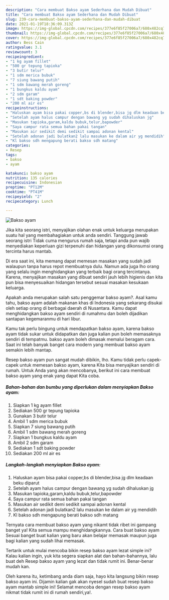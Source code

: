 ```yaml
---
description: "Cara membuat Bakso ayam Sederhana dan Mudah Dibuat"
title: "Cara membuat Bakso ayam Sederhana dan Mudah Dibuat"
slug: 239-cara-membuat-bakso-ayam-sederhana-dan-mudah-dibuat
date: 2021-01-19T18:36:09.313Z
image: https://img-global.cpcdn.com/recipes/377e6f85f27006a7/680x482cq70/bakso-ayam-foto-resep-utama.jpg
thumbnail: https://img-global.cpcdn.com/recipes/377e6f85f27006a7/680x482cq70/bakso-ayam-foto-resep-utama.jpg
cover: https://img-global.cpcdn.com/recipes/377e6f85f27006a7/680x482cq70/bakso-ayam-foto-resep-utama.jpg
author: Bess Cain
ratingvalue: 3.1
reviewcount: 3
recipeingredient:
- "1 kg ayam fillet"
- "500 gr tepung tapioka"
- "3 butir telur"
- "1 sdm merica bubuk"
- "7 siung bawang putih"
- "1 sdm bawang merah goreng"
- "1 bungkus kaldu ayam"
- "2 sdm garam"
- "1 sdt baking powder"
- "200 ml air es"
recipeinstructions:
- "Haluskan ayam bisa pakai copper,bs di blender,bisa jg dlm keadaan beku diparut"
- "Setelah ayam halus campur dengan bawang yg sudah dihaluskan jg"
- "Masukan tapioka,garam,kaldu bubuk,telur,bapowder"
- "Saya campur rata semua bahan pakai tangan"
- "Masukan air sedikit demi sedikit sampai adonan kental"
- "Setelah adonan jadi bulatkan2 lalu masukan ke dalam air yg mendidih"
- "Kl bakso sdh mengapung berati bakso sdh matang"
categories:
- Resep
tags:
- bakso
- ayam

katakunci: bakso ayam 
nutrition: 135 calories
recipecuisine: Indonesian
preptime: "PT12M"
cooktime: "PT41M"
recipeyield: "2"
recipecategory: Lunch

---
```



![Bakso ayam](https://img-global.cpcdn.com/recipes/377e6f85f27006a7/680x482cq70/bakso-ayam-foto-resep-utama.jpg)

Jika kita seorang istri, menyajikan olahan enak untuk keluarga merupakan suatu hal yang membahagiakan untuk anda sendiri. Tanggung jawab seorang istri Tidak cuma mengurus rumah saja, tetapi anda pun wajib menyediakan keperluan gizi terpenuhi dan hidangan yang dikonsumsi orang tercinta harus mantab.

Di era  saat ini, kita memang dapat memesan masakan yang sudah jadi walaupun tanpa harus repot membuatnya dulu. Namun ada juga lho orang yang selalu ingin menghidangkan yang terbaik bagi orang tercintanya. Karena, menyajikan masakan yang dibuat sendiri jauh lebih higienis dan kita pun bisa menyesuaikan hidangan tersebut sesuai masakan kesukaan keluarga. 



Apakah anda merupakan salah satu penggemar bakso ayam?. Asal kamu tahu, bakso ayam adalah makanan khas di Indonesia yang sekarang disukai oleh setiap orang di berbagai daerah di Nusantara. Kamu dapat menghidangkan bakso ayam sendiri di rumahmu dan boleh dijadikan santapan kegemaranmu di hari libur.

Kamu tak perlu bingung untuk mendapatkan bakso ayam, karena bakso ayam tidak sukar untuk didapatkan dan juga kalian pun boleh memasaknya sendiri di tempatmu. bakso ayam boleh dimasak memalui beragam cara. Saat ini telah banyak banget cara modern yang membuat bakso ayam semakin lebih mantap.

Resep bakso ayam pun sangat mudah dibikin, lho. Kamu tidak perlu capek-capek untuk memesan bakso ayam, karena Kita bisa menyajikan sendiri di rumah. Untuk Anda yang akan mencobanya, berikut ini cara membuat bakso ayam yang enak yang dapat Kita coba.

<!--inarticleads1-->

##### Bahan-bahan dan bumbu yang diperlukan dalam menyiapkan Bakso ayam:

1. Siapkan 1 kg ayam fillet
1. Sediakan 500 gr tepung tapioka
1. Gunakan 3 butir telur
1. Ambil 1 sdm merica bubuk
1. Siapkan 7 siung bawang putih
1. Ambil 1 sdm bawang merah goreng
1. Siapkan 1 bungkus kaldu ayam
1. Ambil 2 sdm garam
1. Sediakan 1 sdt baking powder
1. Sediakan 200 ml air es




<!--inarticleads2-->

##### Langkah-langkah menyiapkan Bakso ayam:

1. Haluskan ayam bisa pakai copper,bs di blender,bisa jg dlm keadaan beku diparut
1. Setelah ayam halus campur dengan bawang yg sudah dihaluskan jg
1. Masukan tapioka,garam,kaldu bubuk,telur,bapowder
1. Saya campur rata semua bahan pakai tangan
1. Masukan air sedikit demi sedikit sampai adonan kental
1. Setelah adonan jadi bulatkan2 lalu masukan ke dalam air yg mendidih
1. Kl bakso sdh mengapung berati bakso sdh matang




Ternyata cara membuat bakso ayam yang nikamt tidak ribet ini gampang banget ya! Kita semua mampu menghidangkannya. Cara buat bakso ayam Sesuai banget buat kalian yang baru akan belajar memasak maupun juga bagi kalian yang sudah lihai memasak.

Tertarik untuk mulai mencoba bikin resep bakso ayam lezat simple ini? Kalau kalian ingin, yuk kita segera siapkan alat dan bahan-bahannya, lalu buat deh Resep bakso ayam yang lezat dan tidak rumit ini. Benar-benar mudah kan. 

Oleh karena itu, ketimbang anda diam saja, hayo kita langsung bikin resep bakso ayam ini. Dijamin kalian gak akan nyesel sudah buat resep bakso ayam mantab simple ini! Selamat mencoba dengan resep bakso ayam nikmat tidak rumit ini di rumah sendiri,ya!.

